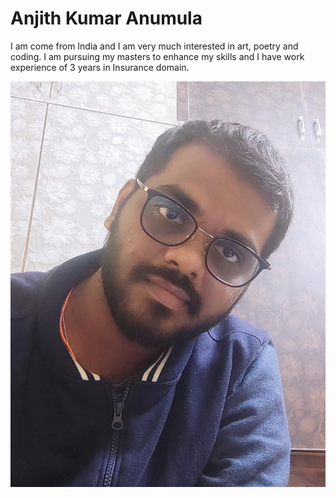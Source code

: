 # Anjith Kumar Anumula

I am come from India and I am very much interested in art, poetry and coding. I am pursuing my masters to enhance my skills and I have work experience of 3 years in Insurance domain.

![Anjith_Anumula image](Anjith_Anumula.jpeg)